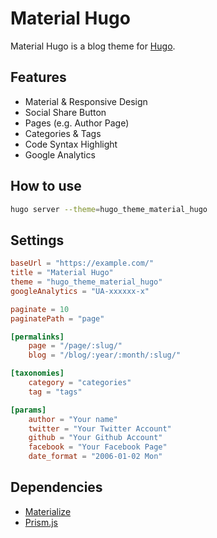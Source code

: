 # Material Hugo

Material Hugo is a blog theme for [Hugo](https://gohugo.io/).

## Features

- Material & Responsive Design
- Social Share Button
- Pages (e.g. Author Page)
- Categories & Tags
- Code Syntax Highlight
- Google Analytics

## How to use

```bash
hugo server --theme=hugo_theme_material_hugo
```

## Settings

```toml:config.toml
baseUrl = "https://example.com/"
title = "Material Hugo"
theme = "hugo_theme_material_hugo"
googleAnalytics = "UA-xxxxxx-x"

paginate = 10
paginatePath = "page"

[permalinks]
    page = "/page/:slug/"
    blog = "/blog/:year/:month/:slug/"

[taxonomies]
    category = "categories"
    tag = "tags"

[params]
    author = "Your name"
    twitter = "Your Twitter Account"
    github = "Your Github Account"
    facebook = "Your Facebook Page"
    date_format = "2006-01-02 Mon"
```

## Dependencies

- [Materialize](http://materializecss.com/)
- [Prism.js](http://prismjs.com/)

